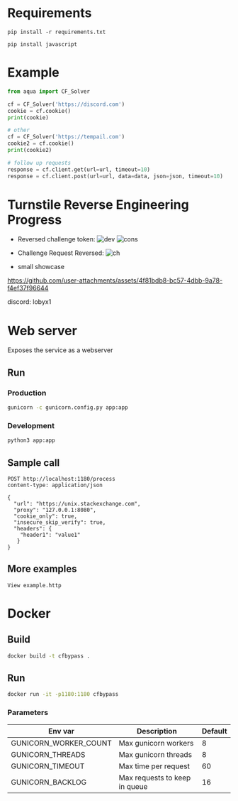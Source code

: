 # Requirements

```
pip install -r requirements.txt
```

```
pip install javascript
```

# Example

```python
from aqua import CF_Solver

cf = CF_Solver('https://discord.com')
cookie = cf.cookie()
print(cookie)

# other
cf = CF_Solver('https://tempail.com')
cookie2 = cf.cookie()
print(cookie2)

# follow up requests
response = cf.client.get(url=url, timeout=10)
response = cf.client.post(url=url, data=data, json=json, timeout=10)

```

# Turnstile Reverse Engineering Progress

- Reversed challenge token:
  ![dev](https://github.com/LOBYXLYX/Cloudflare-Bypass/blob/main/images/20241107_171954.jpg)
  ![cons](https://github.com/LOBYXLYX/Cloudflare-Bypass/blob/main/images/20241107_172047.jpg)

- Challenge Request Reversed:
  ![ch](https://github.com/LOBYXLYX/Cloudflare-Bypass/blob/main/images/20241126_205308.jpg)

- small showcase

https://github.com/user-attachments/assets/4f81bdb8-bc57-4dbb-9a78-f4ef37f96644

discord: lobyx1

# Web server

Exposes the service as a webserver

## Run 

### Production
```bash
gunicorn -c gunicorn.config.py app:app
```

### Development
```bash
python3 app:app
```

## Sample call

```http request
POST http://localhost:1180/process
content-type: application/json

{
  "url": "https://unix.stackexchange.com",
  "proxy": "127.0.0.1:8080",
  "cookie_only": true,
  "insecure_skip_verify": true,
  "headers": {
    "header1": "value1"
   }
}
```

## More examples

`View example.http`

# Docker

## Build

```bash
docker build -t cfbypass .
```

## Run

```bash
docker run -it -p1180:1180 cfbypass
```

### Parameters

| Env var               | Description                   | Default |
|-----------------------|-------------------------------|---------|
| GUNICORN_WORKER_COUNT | Max gunicorn workers          | 8       |
| GUNICORN_THREADS      | Max gunicorn threads          | 8       |           
| GUNICORN_TIMEOUT      | Max time per request          | 60      |
| GUNICORN_BACKLOG      | Max requests to keep in queue | 16      |                       
